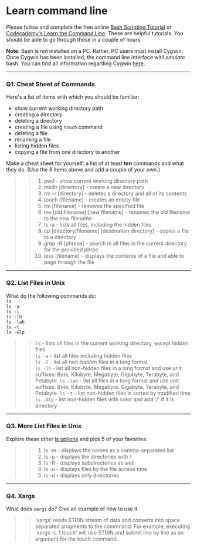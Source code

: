 # Learn command line

Please follow and complete the free online [Bash Scripting Tutorial](https://ryanstutorials.net/bash-scripting-tutorial/) or [Codecademy's Learn the Command Line](https://www.codecademy.com/learn/learn-the-command-line). These are helpful tutorials. You should be able to go through these in a couple of hours.

**Note:** Bash is not installed on a PC. Rather, PC users must install Cygwin. Once Cygwin has been installed, the command line interface witll _emulate_ bash. You can find all information regarding Cygwin [here](https://www.cygwin.com/).

---

### Q1.  Cheat Sheet of Commands  

Here's a list of items with which you should be familiar:  
* show current working directory path
* creating a directory
* deleting a directory
* creating a file using `touch` command
* deleting a file
* renaming a file
* listing hidden files
* copying a file from one directory to another

Make a cheat sheet for yourself: a list of at least **ten** commands and what they do.  (Use the 8 items above and add a couple of your own.)  

> > 1. pwd - show current working directory path
> > 2. mkdir [directory] - create a new directory
> > 3. rm -r [directory] - deletes a directory and all of its contents
> > 4. touch [filename] - creates an empty file
> > 5. rm [filename] - removes the specified file
> > 6. mv [old filename] [new filename] - renames the old filename to the new filename
> > 7. ls -a - lists all files, including the hidden files
> > 8. cp [directory/filename] [destination directory] - copies a file to a directory
> > 9. grep -R [phrase] - search in all files in the current directory for the provided phrae
> > 10. less [filename] - displays the contents of a file and able to page through the file

---

### Q2.  List Files in Unix   

What do the following commands do:  
`ls`  
`ls -a`  
`ls -l`  
`ls -lh`  
`ls -lah`  
`ls -t`  
`ls -Glp`  

> > `ls` - lists all files in the current working directory, except hidden files  
> > `ls -a` - list all files including hidden files  
> > `ls -l` - list all non-hidden files in a long format  
> > `ls -lh`  - list all non-hidden files in a long format and use unit suffixes: Byte, Kilobyte, Megabyte, Gigabyte, Terabyte, and Petabyte.
> > `ls -lah` - list all files in a long format and use unit suffixes: Byte, Kilobyte, Megabyte, Gigabyte, Terabyte, and Petabyte.
> > `ls -t` - list non-hidden files in sorted by modified time  
> > `ls -Glp` - list non-hidden files with color and add '/' if it is directory 

---

### Q3.  More List Files in Unix  

Explore these other [ls options](http://www.techonthenet.com/unix/basic/ls.php) and pick 5 of your favorites:

> > 1. ls -m - displays the names as a comma-separated list
> > 2. ls -p - displays the directories with /
> > 3. ls -R - displays subdirectories as well
> > 4. ls -u - displays files by the file access time
> > 5. ls -d - displays only directories 

---

### Q4.  Xargs   

What does `xargs` do? Give an example of how to use it.

> > 'xargs' reads STDIN stream of data and converts into space separated arugments to the commnand. For example, executing 'xargs -L 1 touch' will use STDIN and submit line by line as an argument for the touch command.
 

 

